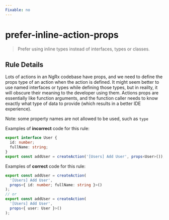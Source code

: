 ```yaml
---
Fixable: no
---
```


# prefer-inline-action-props

> Prefer using inline types instead of interfaces, types or classes.

<!-- Everything above this generated, do not edit -->
<!-- MANUAL-DOC:START -->

## Rule Details

Lots of actions in an NgRx codebase have props, and we need to define the props type of an action when the action is defined. It might seem better to use named interfaces or types while defining those types, but in reality, it will obscure their meaning to the developer using them. Actions props are essentially like function arguments, and the function caller needs to know exactly what type of data to provide (which results in a better IDE experience).

Note: some property names are not allowed to be used, such as `type`

Examples of **incorrect** code for this rule:

```ts
export interface User {
  id: number;
  fullName: string;
}
export const addUser = createAction('[Users] Add User', props<User>());
```

Examples of **correct** code for this rule:

```ts
export const addUser = createAction(
  '[Users] Add User',
  props<{ id: number; fullName: string }>()
);
// or
export const addUser = createAction(
  '[Users] Add User',
  props<{ user: User }>()
);
```
